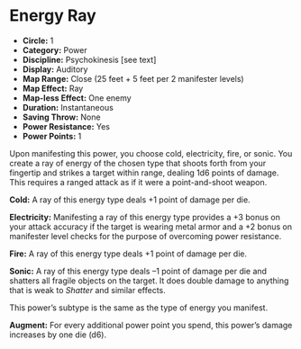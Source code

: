 # Energy Ray

- **Circle:** 1
- **Category:** Power
- **Discipline:** Psychokinesis [see text]
- **Display:** Auditory
- **Map Range:** Close (25 feet + 5 feet per 2 manifester levels)
- **Map Effect:** Ray
- **Map-less Effect:** One enemy
- **Duration:** Instantaneous
- **Saving Throw:** None
- **Power Resistance:** Yes
- **Power Points:** 1

Upon manifesting this power, you choose cold, electricity, fire, or sonic. You create a ray of energy of the chosen type that shoots forth from your fingertip and strikes a target within range, dealing 1d6 points of damage. This requires a ranged attack as if it were a point-and-shoot weapon.

**Cold:** A ray of this energy type deals +1 point of damage per die.

**Electricity:** Manifesting a ray of this energy type provides a +3 bonus on your attack accuracy if the target is wearing metal armor and a +2 bonus on manifester level checks for the purpose of overcoming power resistance.

**Fire:** A ray of this energy type deals +1 point of damage per die.

**Sonic:** A ray of this energy type deals –1 point of damage per die and shatters all fragile objects on the target. It does double damage to anything that is weak to *Shatter* and similar effects.

This power’s subtype is the same as the type of energy you manifest. 

**Augment:** For every additional power point you spend, this power’s damage increases by one die (d6).
